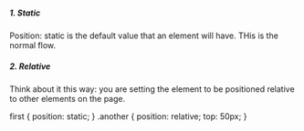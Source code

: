 <h5> 1. Static </h5>

Position: static is the default value that an element will have. THis is the normal flow.

<h5> 2. Relative </h5>

Think about it this way: you are setting the element to be positioned relative to other elements on the page.

first { 
   position: static; 
} 
.another { 
   position: relative; 
   top: 50px; 
}



